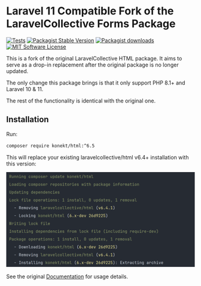 # Laravel 11 Compatible Fork of the LaravelCollective Forms Package

[![Tests](https://img.shields.io/github/actions/workflow/status/artkonekt/html/tests.yml?branch=master&label=tests&style=flat-square)](https://github.com/artkonekt/html/actions?query=workflow%3Atests)
[![Packagist Stable Version](https://img.shields.io/packagist/v/konekt/html.svg?style=flat-square&label=stable)](https://packagist.org/packages/konekt/html)
[![Packagist downloads](https://img.shields.io/packagist/dt/konekt/html.svg?style=flat-square)](https://packagist.org/packages/konekt/html)
[![MIT Software License](https://img.shields.io/badge/license-MIT-blue.svg?style=flat-square)](LICENSE.txt)

This is a fork of the original LaravelCollective HTML package.
It aims to serve as a drop-in replacement after the original package is no longer updated.

The only change this package brings is that it only support PHP 8.1+ and Laravel 10 & 11.

The rest of the functionality is identical with the original one.

## Installation

Run:

```bash
composer require konekt/html:^6.5
``` 

This will replace your existing laravelcollective/html v6.4+ installation with this version:

![Replace the package](docs/replace.png)

See the original [Documentation](https://laravelcollective.com/docs) for usage details.
